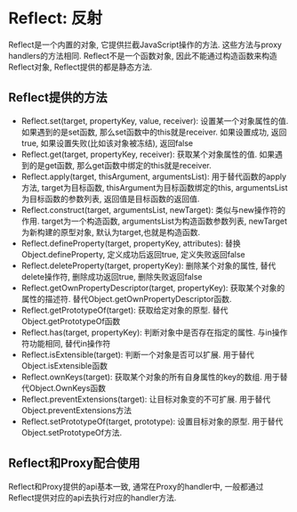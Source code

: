 # Reflect: 反射
Reflect是一个内置的对象, 它提供拦截JavaScript操作的方法. 这些方法与proxy handlers的方法相同. Reflect不是一个函数对象, 因此不能通过构造函数来构造Reflect对象, Reflect提供的都是静态方法. 

## Reflect提供的方法

* Reflect.set(target, propertyKey, value, receiver): 设置某一个对象属性的值. 如果遇到的是set函数, 那么set函数中的this就是receiver. 如果设置成功, 返回true, 如果设置失败(比如该对象被冻结), 返回false
* Reflect.get(target, propertyKey, receiver): 获取某个对象属性的值. 如果遇到的是get函数, 那么get函数中绑定的this就是receiver. 
* Reflect.apply(target, thisArgument, argumentsList): 用于替代函数的apply方法, target为目标函数, thisArgument为目标函数绑定的this, argumentsList为目标函数的参数列表, 返回值是目标函数的返回值.
* Reflect.construct(target, argumentsList, newTarget): 类似与new操作符的作用. target为一个构造函数, argumentsList为构造函数参数列表, newTarget为新构建的原型对象, 默认为target,也就是构造函数.
* Reflect.defineProperty(target, propertyKey, attributes): 替换Object.defineProperty, 定义成功后返回true, 定义失败返回false
* Reflect.deleteProperty(target, propertyKey): 删除某个对象的属性, 替代delete操作符, 删除成功返回true, 删除失败返回false
* Reflect.getOwnPropertyDescriptor(target, propertyKey): 获取某个对象的属性的描述符. 替代Object.getOwnPropertyDescriptor函数. 
* Reflect.getPrototypeOf(target): 获取给定对象的原型. 替代Object.getPrototypeOf函数
* Reflect.has(target, propertyKey): 判断对象中是否存在指定的属性. 与in操作符功能相同, 替代in操作符
* Reflect.isExtensible(target): 判断一个对象是否可以扩展. 用于替代Object.isExtensible函数
* Reflect.ownKeys(target): 获取某个对象的所有自身属性的key的数组. 用于替代Object.OwnKeys函数
* Reflect.preventExtensions(target): 让目标对象变的不可扩展. 用于替代Object.preventExtensions方法
* Reflect.setPrototypeOf(target, prototype): 设置目标对象的原型. 用于替代Object.setPrototypeOf方法.

## Reflect和Proxy配合使用

Reflect和Proxy提供的api基本一致, 通常在Proxy的handler中, 一般都通过Reflect提供对应的api去执行对应的handler方法. 

